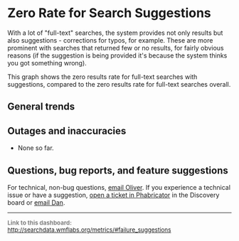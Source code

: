Zero Rate for Search Suggestions
=======

With a lot of "full-text" searches, the system provides not only results but also suggestions - corrections for typos, for example. These are more prominent with searches that returned few or no results, for fairly obvious reasons (if the suggestion is being provided it's because the system thinks you got something wrong).

This graph shows the zero results rate for full-text searches with suggestions, compared to the zero results rate for full-text searches overall.

General trends
------

Outages and inaccuracies
------
* None so far.

Questions, bug reports, and feature suggestions
------
For technical, non-bug questions, [email Oliver](mailto:okeyes@wikimedia.org?subject=Dashboard%20Question). If you experience a technical issue or have a suggestion, [open a ticket in Phabricator](https://phabricator.wikimedia.org/maniphest/task/create/) in the Discovery board or [email Dan](mailto:dgarry@wikimedia.org?subject=Dashboard%20Question). 

<hr style="border-color: gray;">
<p style="font-size: small; color: gray;">
  <strong>Link to this dashboard:</strong>
  <a href="http://searchdata.wmflabs.org/metrics/#failure_suggestions">
    http://searchdata.wmflabs.org/metrics/#failure_suggestions
  </a>
</p>
